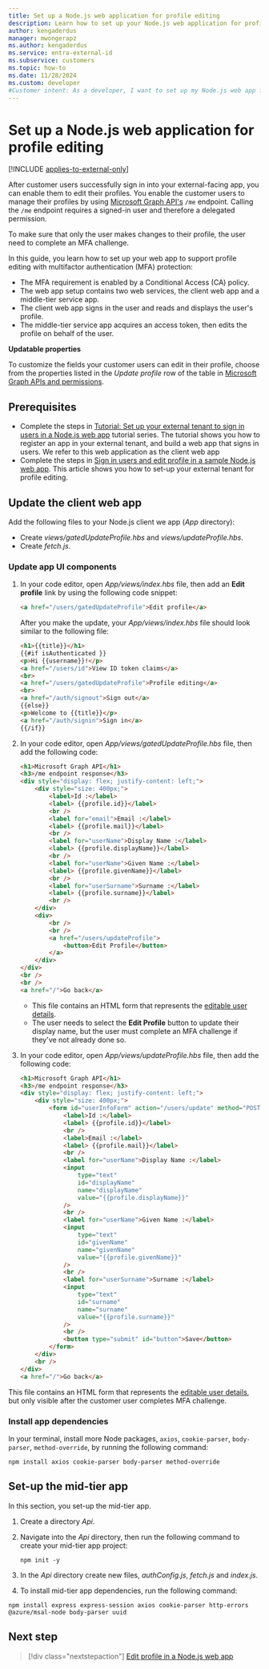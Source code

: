```yaml
---
title: Set up a Node.js web application for profile editing
description: Learn how to set up your Node.js web application for profile editing with multifactor authentication protection in your external tenant
author: kengaderdus
manager: mwongerapz
ms.author: kengaderdus
ms.service: entra-external-id 
ms.subservice: customers
ms.topic: how-to
ms.date: 11/28/2024
ms.custom: developer
#Customer intent: As a developer, I want to set up my Node.js web app for profile editing so that customer users can update their profile after a successful sign-in.
---
```


# Set up a Node.js web application for profile editing

[!INCLUDE [applies-to-external-only](../includes/applies-to-external-only.md)]

After customer users successfully sign in into your external-facing app, you can enable them to edit their profiles. You enable the customer users to manage their profiles by using [Microsoft Graph API's](/graph/api/user-get) `/me` endpoint. Calling the `/me` endpoint requires a signed-in user and therefore a delegated permission.

To make sure that only the user makes changes to their profile, the user need to complete an MFA challenge.

In this guide, you learn how to set up your web app to support profile editing with multifactor authentication (MFA) protection:

- The MFA requirement is enabled by a Conditional Access (CA) policy.
- The web app setup contains two web services, the client web app and a middle-tier service app.
- The client web app signs in the user and reads and displays the user's profile.
- The middle-tier service app acquires an access token, then edits the profile on behalf of the user.

**Updatable properties**

To customize the fields your customer users can edit in their profile, choose from the properties listed in the *Update profile* row of the table in [Microsoft Graph APIs and permissions](reference-user-permissions.md#microsoft-graph-apis-and-permissions). 

## Prerequisites

- Complete the steps in [Tutorial: Set up your external tenant to sign in users in a Node.js web app](tutorial-web-app-node-sign-in-prepare-tenant.md) tutorial series. The tutorial shows you how to register an app in your external tenant, and build a web app that signs in users. We refer to this web application as the client web app
- Complete the steps in [Sign in users and edit profile in a sample Node.js web app](sample-web-app-node-sign-in-edit-profile.md). This article shows you how to set-up your external tenant for profile editing.

## Update the client web app

Add the following files to your Node.js client we app (*App* directory): 
- Create *views/gatedUpdateProfile.hbs* and *views/updateProfile.hbs*.
- Create *fetch.js*.

### Update app UI components

1. In your code editor, open *App/views/index.hbs* file, then add an **Edit profile** link by using the following code snippet:

    ```html
    <a href="/users/gatedUpdateProfile">Edit profile</a>
    ```
    
    After you make the update, your *App/views/index.hbs* file should look similar to the following file:

    ```html
    <h1>{{title}}</h1>
    {{#if isAuthenticated }}
    <p>Hi {{username}}!</p>
    <a href="/users/id">View ID token claims</a>
    <br>
    <a href="/users/gatedUpdateProfile">Profile editing</a>
    <br>
    <a href="/auth/signout">Sign out</a>
    {{else}}
    <p>Welcome to {{title}}</p>
    <a href="/auth/signin">Sign in</a>
    {{/if}}
    ```

1. In your code editor, open *App/views/gatedUpdateProfile.hbs* file, then add the following code:

    ```html
    <h1>Microsoft Graph API</h1>
    <h3>/me endpoint response</h3>
    <div style="display: flex; justify-content: left;">
        <div style="size: 400px;">
            <label>Id :</label>
            <label> {{profile.id}}</label>
            <br />
            <label for="email">Email :</label>
            <label> {{profile.mail}}</label>
            <br />
            <label for="userName">Display Name :</label>
            <label> {{profile.displayName}}</label>
            <br />
            <label for="userName">Given Name :</label>
            <label> {{profile.givenName}}</label>
            <br />    
            <label for="userSurname">Surname :</label>
            <label> {{profile.surname}}</label>
            <br />
        </div>
        <div>
            <br />
            <br />
            <a href="/users/updateProfile">
                <button>Edit Profile</button>
            </a>
        </div>
    </div>
    <br />
    <br />
    <a href="/">Go back</a>
    ```

    - This file contains an HTML form that represents the [editable user details](reference-user-permissions.md#microsoft-graph-apis-and-permissions). 
    - The user needs to select the **Edit Profile** button to update their display name, but the user must complete an MFA challenge if they've not already done so. 

1. In your code editor, open *App/views/updateProfile.hbs* file, then add the following code:

    ```html
    <h1>Microsoft Graph API</h1>
    <h3>/me endpoint response</h3>
    <div style="display: flex; justify-content: left;">
        <div style="size: 400px;">
            <form id="userInfoForm" action="/users/update" method="POST">
                <label>Id :</label>
                <label> {{profile.id}}</label>
                <br />
                <label>Email :</label>
                <label> {{profile.mail}}</label>
                <br />
                <label for="userName">Display Name :</label>
                <input
                    type="text"
                    id="displayName"
                    name="displayName"
                    value="{{profile.displayName}}"
                />
                <br />
                <label for="userName">Given Name :</label>
                <input
                    type="text"
                    id="givenName"
                    name="givenName"
                    value="{{profile.givenName}}"
                />
                <br />    
                <label for="userSurname">Surname :</label>
                <input
                    type="text"
                    id="surname"
                    name="surname"
                    value="{{profile.surname}}"
                />
                <br />    
                <button type="submit" id="button">Save</button>
            </form>
        </div>
        <br />
    </div>
    <a href="/">Go back</a>
    ```

This file contains an HTML form that represents the [editable user details](reference-user-permissions.md#microsoft-graph-apis-and-permissions), but only visible after the customer user completes MFA challenge.

### Install app dependencies

In your terminal, install  more Node packages, `axios`, `cookie-parser`, `body-parser`, `method-override`, by running the following command:

```console
npm install axios cookie-parser body-parser method-override 
```

## Set-up the mid-tier app

In this section, you set-up the mid-tier app. 

1. Create a directory *Api*.

1.  Navigate into the *Api* directory, then run the following command to create your mid-tier app project:

    ```console
    npm init -y
    ```

1. In the *Api* directory create new files, *authConfig.js*, *fetch.js* and *index.js*.

1. To install mid-tier app dependencies, run the following command:

```console
npm install express express-session axios cookie-parser http-errors @azure/msal-node body-parser uuid 
```
## Next step

> [!div class="nextstepaction"]
> [Edit profile in a Node.js web app](how-to-web-app-node-edit-profile-update-profile.md)